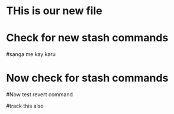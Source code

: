 # THis is our new file

# Check for new stash commands

#sanga me kay karu

# Now check for stash commands

#Now test revert command

#track this also